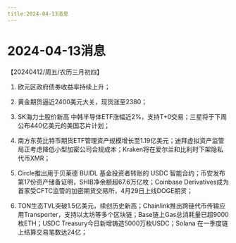 ```yaml
---
title:2024-04-13消息
---
```

# 2024-04-13消息
【20240412/周五/农历三月初四】

1. 欧元区政府债券收益率持续上升；

2. 黄金期货逼近2400美元大关，现货涨至2380；

3. SK海力士股价新高 中韩半导体ETF涨幅近2%，支持T+0交易；三星将于下周公布440亿美元的美国芯片计划；

4. 南方东英比特币期货ETF管理资产规模增长至1.19亿美元；迪拜虚拟资产监管局正考虑降低小型加密公司合规成本；Kraken将在爱尔兰和比利时下架隐私代币XMR；

5. Circle推出用于贝莱德 BUIDL 基金投资者转账的 USDC 智能合约；币安发布第17份资产储备证明，SHIB净余额超67.6万亿枚；Coinbase Derivatives成为首家受CFTC监管的加密期货交易所，4月29日上线DOGE期货；

6. TON生态TVL突破1.5亿美元，续创历史新高；Chainlink推出跨链代币传输应用Transporter，支持以太坊等多个区块链；Base链上Gas总消耗量已超9000枚ETH；USDC Treasury今日新增铸造5000万枚USDC；Solana 在一季度链上结算交易笔数达24亿；